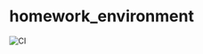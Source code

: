 # homework_environment

![CI](https://github.com/aleksandr2639/homework_environment/actions/workflows/web.yml/badge.svg)
